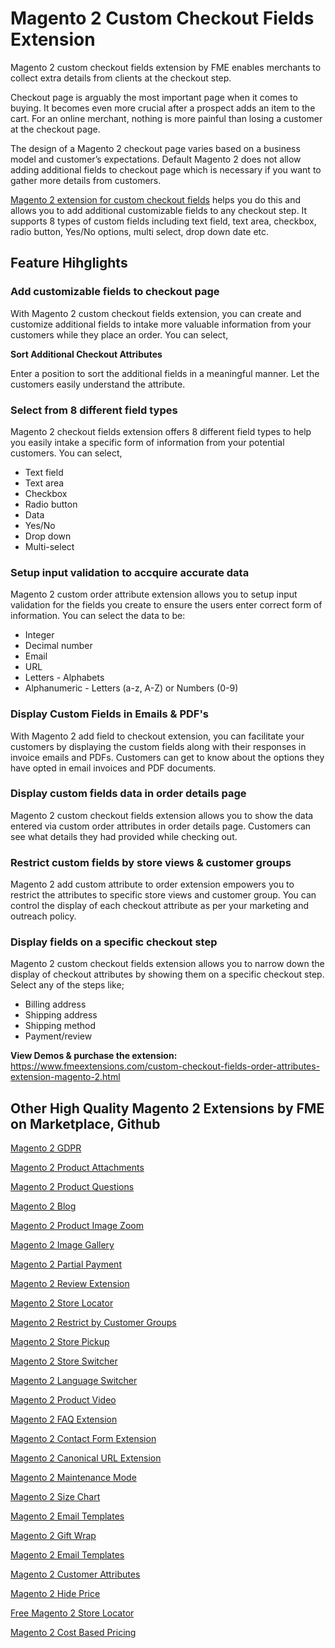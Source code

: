 # Magento 2 Custom Checkout Fields Extension
Magento 2 custom checkout fields extension by FME enables merchants to collect extra details from clients at the checkout step.

Checkout page is arguably the most important page when it comes to buying. It becomes even more crucial after a prospect adds an item to the cart.  For an online merchant, nothing is more painful than losing a customer at the checkout page.

The design of a Magento 2 checkout page varies based on a business model and customer’s expectations. Default Magento 2 does not allow adding 
additional fields to checkout page which is necessary if you want to gather more details from customers. 

<a href="https://www.fmeextensions.com/custom-checkout-fields-extension-magento-2.html">Magento 2 extension for custom checkout fields</a>
helps you do this and allows you to add additional customizable fields to any checkout step. 
It supports 8 types of custom fields including text field, text area, checkbox, radio button, Yes/No options, multi select, drop down date etc. 


## Feature Hihglights

 <H3> Add customizable fields to checkout page</H3>

With Magento 2 custom checkout fields extension, you can create and customize additional 
fields to intake more valuable information from your customers while they place an order. You can select,

<b>Sort Additional Checkout Attributes</b>

Enter a position to sort the additional fields in a meaningful manner. Let the customers easily understand the attribute.

  
  <H3> Select from 8 different field types</H3>
  
Magento 2 checkout fields extension offers 8 different 
field types to help you easily intake a specific form of information from your potential customers. You can select,

<ul>
<li>Text field</li>
<li>Text area</li>
<li>Checkbox</li>
<li>Radio button</li>
<li>Data</li>
<li>Yes/No</li>
<li>Drop down</li>
<li>Multi-select</li>
 </ul>
 
 <H3> Setup input validation to accquire accurate data</H3>
 
Magento 2 custom order attribute extension allows you to setup input validation for the fields you create to ensure the users enter correct form of information.
You can select the data to be: 

<ul>
<li>Integer</li>
<li>Decimal number</li>
<li>Email</li>
<li>URL</li>
<li>Letters - Alphabets</li>
<li>Alphanumeric - Letters (a-z, A-Z) or Numbers (0-9)</li>
</ul>

 <H3> Display Custom Fields in Emails & PDF's</H3>
 
With Magento 2 add field to checkout extension, you can facilitate your customers by displaying the custom fields along with their responses in invoice emails and PDFs. 
Customers can get to know about the options they have opted in email invoices and PDF documents. 

 <H3> Display custom fields data in order details page</H3>
 
Magento 2 custom checkout fields extension allows you to show the data entered via custom order attributes in order details page. 
Customers can see what details they had provided while checking out. 

 <H3> Restrict custom fields by store views & customer groups</H3>
 
Magento 2 add custom attribute to order extension empowers you to restrict the attributes to specific store views and customer group. You can control the display of each checkout attribute as per your marketing and outreach policy.

 
 <H3> Display fields on a specific checkout step</H3>
 
Magento 2 custom checkout fields extension allows you to narrow down the display of checkout attributes by showing them on a specific checkout step. Select any of the steps like;

<ul>
 <li>Billing address</li>
<li>Shipping address</li>
<li>Shipping method</li>
<li>Payment/review</li>
</li>
</ul>
 
<b> View Demos & purchase the extension:</b> https://www.fmeextensions.com/custom-checkout-fields-order-attributes-extension-magento-2.html

## Other High Quality Magento 2 Extensions by FME on Marketplace, Github

<a href="https://www.fmeextensions.com/gdpr-compliance-extension-magento-2.html">Magento 2 GDPR</a>

<a href="https://www.fmeextensions.com/product-attachments-file-uploads-magento-2.html">Magento 2 Product Attachments</a>

<a href="https://www.fmeextensions.com/faq-ask-product-questions-magento-2.html">Magento 2 Product Questions</a>

<a href="https://www.fmeextensions.com/seo-friendly-blog-articles-magento-2.html">Magento 2 Blog</a>

<a href="https://www.fmeextensions.com/product-image-zoom-magento-2.html">Magento 2 Product Image Zoom</a>

<a href="https://www.fmeextensions.com/photo-image-gallery-magento-2.html">Magento 2 Image Gallery</a>

<a href="https://www.fmeextensions.com/layaway-split-partial-payments-magento-2.html">Magento 2 Partial Payment</a>

<a href="https://www.fmeextensions.com/customer-reviews-testimonials-magento-2.html">Magento 2 Review Extension</a>

<a href="https://www.fmeextensions.com/google-maps-store-locator-extension-magento-2.html">Magento 2 Store Locator</a>

<a href="https://www.fmeextensions.com/restrict-store-access-customer-groups-magento-2.html">Magento 2 Restrict by Customer Groups</a>

<a href="https://www.fmeextensions.com/store-pickup-google-maps-extension-magento-2.html">Magento 2 Store Pickup</a>

<a href="https://www.fmeextensions.com/magento-geo-ip-default-store-magento-2.html">Magento 2 Store Switcher</a>

<a href="https://www.fmeextensions.com/geo-ip-default-language-currency-magento-2.html">Magento 2 Language Switcher</a>

<a href="https://www.fmeextensions.com/product-videos-magento-2.html">Magento 2 Product Video</a>

<a href="https://www.fmeextensions.com/advance-faq-module-magento-2.html">Magento 2 FAQ Extension</a>

<a href="https://www.fmeextensions.com/advance-contact-us-form-popup-magento-2.html">Magento 2 Contact Form Extension</a>

<a href="https://www.fmeextensions.com/canonical-url-extension-magento-2.html">Magento 2 Canonical URL Extension</a>

<a href="https://www.fmeextensions.com/coming-soon-maintenance-mode-extension-magento-2.html">Magento 2 Maintenance Mode</a>

<a href="https://www.fmeextensions.com/magento-2-size-chart-extension.html">Magento 2 Size Chart</a>

<a href="https://www.fmeextensions.com/responsive-email-templates-extension-magento-2.html">Magento 2 Email Templates</a>

<a href="https://www.fmeextensions.com/gift-wrap-extension-magento-2.html">Magento 2 Gift Wrap</a>

<a href="https://www.fmeextensions.com/responsive-email-templates-extension-magento-2.html">Magento 2 Email Templates</a>

<a href="https://www.fmeextensions.com/custom-registration-fields-attributes-extension-magento-2.html">Magento 2 Customer Attributes</a>

<a href="https://www.fmeextensions.com/request-callback-hide-price-extension-magento-2.html">Magento 2 Hide Price</a>

<a href="https://www.fmeextensions.com/magento-2-google-maps-store-locator.html">Free Magento 2 Store Locator</a>

<a href="https://www.fmeextensions.com/cost-based-percentage-pricing-extension-magento-2.html">Magento 2 Cost Based Pricing</a>
